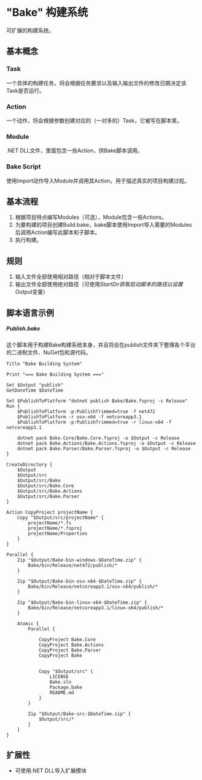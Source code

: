 # "Bake" 构建系统

可扩展的构建系统。

## 基本概念
### Task
一个具体的构建任务，将会根据任务要求以及输入输出文件的修改日期决定该Task是否运行。

### Action
一个动作，将会根据参数创建对应的（一对多的）Task，它被写在脚本里。

### Module
.NET DLL文件，里面包含一些Action，供Bake脚本调用。

### Bake Script
使用Import动作导入Module并调用其Action，用于描述真实的项目构建过程。

## 基本流程

1. 根据项目特点编写Modules（可选），Module包含一些Actions。
2. 为要构建的项目创建Build.bake，bake脚本使用Import导入需要的Modules后调用Action编写此脚本和子脚本。
3. 执行构建。

## 规则
1. 输入文件全部使用相对路径（相对于脚本文件）
2. 输出文件全部使用绝对路径（可使用$StartDir获取启动脚本的路径以设置$Output变量）

## 脚本语言示例

##### Publish.bake
这个脚本用于构建Bake构建系统本身，并且将会在publish文件夹下整理各个平台的二进制文件、NuGet包和源代码。

```
Title "Bake Building System"

Print "=== Bake Building System ==="

Set $Output "publish"
GetDateTime $DateTime

Set $PublishToPlatform "dotnet publish Bake/Bake.fsproj -c Release"
Run {
	$PublishToPlatform -p:PublishTrimmed=true -f net472
	$PublishToPlatform -r osx-x64 -f netcoreapp3.1
	$PublishToPlatform -p:PublishTrimmed=true -r linux-x64 -f netcoreapp3.1

	dotnet pack Bake.Core/Bake.Core.fsproj -o $Output -c Release
	dotnet pack Bake.Actions/Bake.Actions.fsproj -o $Output -c Release
	dotnet pack Bake.Parser/Bake.Parser.fsproj -o $Output -c Release
}

CreateDirectory {
	$Output
	$Output/src	
	$Output/src/Bake
	$Output/src/Bake.Core
	$Output/src/Bake.Actions
	$Output/src/Bake.Parser
}

Action CopyProject projectName {
	Copy "$Output/src/projectName" {
		projectName/*.fs
		projectName/*.fsproj
		projectName/Properties
	}
}

Parallel {
	Zip "$Output/Bake-bin-windows-$DateTime.zip" {
		Bake/bin/Release/net472/publish/*
	}
	
	Zip "$Output/Bake-bin-osx-x64-$DateTime.zip" {
		Bake/bin/Release/netcoreapp3.1/osx-x64/publish/*
	}
	
	Zip "$Output/Bake-bin-linux-x64-$DateTime.zip" {
		Bake/bin/Release/netcoreapp3.1/linux-x64/publish/*
	}
	
	Atomic {
		Parallel {
		
			CopyProject Bake.Core
			CopyProject Bake.Actions
			CopyProject Bake.Parser
			CopyProject Bake
						
			
			Copy "$Output/src" {
				LICENSE
				Bake.sln
				Package.bake
				README.md
			}
		}
		
		Zip "$Output/Bake-src-$DateTime.zip" {
			$Output/src/*
		}
	}
}

```


## 扩展性
* 可使用.NET DLL导入扩展模块

